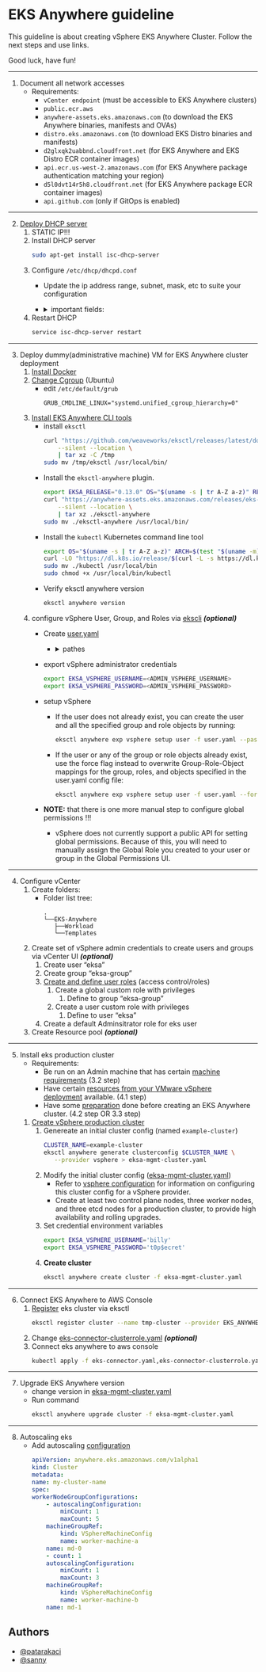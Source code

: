 # EKS Anywhere guideline
This guideline is about creating vSphere EKS Anywhere Cluster.
Follow the next steps and use links.

Good luck, have fun!

---

1. Document all network accesses
    - Requirements:
        - `vCenter endpoint` (must be accessible to EKS Anywhere clusters)
        - `public.ecr.aws`
        - `anywhere-assets.eks.amazonaws.com` (to download the EKS Anywhere binaries, manifests and OVAs)
        - `distro.eks.amazonaws.com` (to download EKS Distro binaries and manifests)
        - `d2glxqk2uabbnd.cloudfront.net` (for EKS Anywhere and EKS Distro ECR container images)
        - `api.ecr.us-west-2.amazonaws.com` (for EKS Anywhere package authentication matching your region)
        - `d5l0dvt14r5h8.cloudfront.net` (for EKS Anywhere package ECR container images)
        - `api.github.com` (only if GitOps is enabled)

---

2. [Deploy DHCP server](https://anywhere.eks.amazonaws.com/docs/reference/vsphere/vsphere-dhcp/)
    1. STATIC IP!!!
    2. Install DHCP server
        ```sh  
        sudo apt-get install isc-dhcp-server
        ```
    3. Configure `/etc/dhcp/dhcpd.conf`
        - Update the ip address range, subnet, mask, etc to suite your configuration
        - <details><summary>important fields:</summary>

            - `option domain-name;`
            - `option domain-name-servers;`
            - `subnet;`
            - `range;`
            - `option subnet-mask;`
            - `option routers;`
            - `option domain-name-servers;`
            - <details><summary>example:</summary>

                ```
                default-lease-time 600;
                max-lease-time 7200;
                
                ddns-update-style none;
                
                authoritative;
                
                option domain-name "example.local";
                option domain-name-servers dc01.example.local, dc02.example.local;


                subnet 10.8.105.0 netmask 255.255.255.0 {
                    range 10.8.105.9  10.8.105.41;
                    option subnet-mask 255.255.255.0;
                    option routers 10.8.105.1;
                    option domain-name-servers dc01.example.local, dc02.example.local;;
                }
                ```

                </details>
        </details>
    4. Restart DHCP
        ```sh  
        service isc-dhcp-server restart
        ```

---

3. Deploy dummy(administrative machine) VM for EKS Anywhere cluster deployment
    1. [Install Docker](https://docs.docker.com/engine/install/ubuntu/)
    2. [Change Cgroup](https://anywhere.eks.amazonaws.com/docs/tasks/troubleshoot/troubleshooting/#cgroups-v2-is-not-supported-in-ubuntu-2110-and-2204) (Ubuntu)
        - edit `/etc/default/grub`
            ``` 
            GRUB_CMDLINE_LINUX="systemd.unified_cgroup_hierarchy=0"
            ```
    3. [Install EKS Anywhere CLI tools](https://anywhere.eks.amazonaws.com/docs/getting-started/install/)
        - install `eksctl`
            ```sh
            curl "https://github.com/weaveworks/eksctl/releases/latest/download/eksctl_$(uname -s)_amd64.tar.gz" \
                --silent --location \
                | tar xz -C /tmp
            sudo mv /tmp/eksctl /usr/local/bin/
            ```
        - Install the `eksctl-anywhere` plugin.
            ```sh
            export EKSA_RELEASE="0.13.0" OS="$(uname -s | tr A-Z a-z)" RELEASE_NUMBER=25
            curl "https://anywhere-assets.eks.amazonaws.com/releases/eks-a/${RELEASE_NUMBER}/artifacts/eks-a/v${EKSA_RELEASE}/${OS}/amd64/eksctl-anywhere-v${EKSA_RELEASE}-${OS}-amd64.tar.gz" \
                --silent --location \
                | tar xz ./eksctl-anywhere
            sudo mv ./eksctl-anywhere /usr/local/bin/
            ```
        - Install the `kubectl` Kubernetes command line tool
            ``` sh
            export OS="$(uname -s | tr A-Z a-z)" ARCH=$(test "$(uname -m)" = 'x86_64' && echo 'amd64' || echo 'arm64')
            curl -LO "https://dl.k8s.io/release/$(curl -L -s https://dl.k8s.io/release/stable.txt)/bin/${OS}/${ARCH}/kubectl"
            sudo mv ./kubectl /usr/local/bin
            sudo chmod +x /usr/local/bin/kubectl
            ```
        -  Verify eksctl anywhere version
            ```sh
            eksctl anywhere version
            ```
    4. configure vSphere User, Group, and Roles via [ekscli](https://anywhere.eks.amazonaws.com/docs/reference/vsphere/vsphere-preparation/#configure-via-eksa-cli) ***(optional)***
        - Create [user.yaml](user.yaml)
            - <details><summary>pathes</summary>

                - network path: `/<datacenter>/network/<folder>`
                - datastore path: `/<datacenter>/datastore/<folder>`
                - resourcePool path: `/<datacenter>/host/<resource-pool-name>/Resources`
                - folder path: `/<datacenter>/vm/<folder>`
                - template path: `/<datacenter>/vm/<folder>`

            </details>
        - export vSphere administrator credentials
            ```sh
            export EKSA_VSPHERE_USERNAME=<ADMIN_VSPHERE_USERNAME>
            export EKSA_VSPHERE_PASSWORD=<ADMIN_VSPHERE_PASSWORD>
            ```
        - setup vSphere
            - If the user does not already exist, you can create the user and all the specified group and role objects by running:
                ```sh
                eksctl anywhere exp vsphere setup user -f user.yaml --password '<NewUserPassword>'
                ```
            - If the user or any of the group or role objects already exist, use the force flag instead to overwrite Group-Role-Object mappings for the group, roles, and objects specified in the user.yaml config file:
                ```sh
                eksctl anywhere exp vsphere setup user -f user.yaml --force
                ```
        - **NOTE:** that there is one more manual step to configure global permissions !!!
            - vSphere does not currently support a public API for setting global permissions. Because of this, you will need to manually assign the Global Role you created to your user or group in the Global Permissions UI.


---

4. Configure vCenter
    1. Create folders:
        - Folder list tree:
            ```
            .
            └──EKS-Anywhere
               ├──Workload
               └──Templates
            ```
    2.  Create set of vSphere admin credentials to create users and groups via vCenter UI ***(optional)***
        1. Create user “eksa”
        2. Create group “eksa-group”
        3. [Create and define user roles](https://anywhere.eks.amazonaws.com/docs/reference/vsphere/vsphere-preparation/#create-and-define-user-roles) (access control/roles)
            1. Create a global custom role with privileges
                1. Define to group “eksa-group”
            2. Create a user custom role with privileges
                1. Define to user “eksa”
        4. Create a default Adminsitrator role for eks user
    3. Create Resource pool ***(optional)***

---

5. Install eks production cluster
    - Requirements:
        - Be run on an Admin machine that has certain [machine requirements](https://anywhere.eks.amazonaws.com/docs/getting-started/install/) (3.2 step)
        - Have certain [resources from your VMware vSphere deployment](https://anywhere.eks.amazonaws.com/docs/reference/vsphere/vsphere-prereq/) available. (4.1 step)
        - Have some [preparation](https://anywhere.eks.amazonaws.com/docs/reference/vsphere/vsphere-preparation/) done before creating an EKS Anywhere cluster. (4.2 step OR 3.3 step)
    1. [Create vSphere production cluster](https://anywhere.eks.amazonaws.com/docs/getting-started/production-environment/vsphere-getstarted/)
        1. Genereate an initial cluster config (named `example-cluster`)
            ```sh
            CLUSTER_NAME=example-cluster
            eksctl anywhere generate clusterconfig $CLUSTER_NAME \
               --provider vsphere > eksa-mgmt-cluster.yaml
            ```
        2. Modify the initial cluster config ([eksa-mgmt-cluster.yaml](eksa-mgmt-cluster.yaml))
            - Refer to [vsphere configuration](https://anywhere.eks.amazonaws.com/docs/reference/clusterspec/vsphere/) for information on configuring this cluster config for a vSphere provider.
            - Create at least two control plane nodes, three worker nodes, and three etcd nodes for a production cluster, to provide high availability and rolling upgrades.
        3. Set credential environment variables
            ```sh
            export EKSA_VSPHERE_USERNAME='billy'
            export EKSA_VSPHERE_PASSWORD='t0p$ecret'
            ```
        4. **Create cluster**
            ```sh
            eksctl anywhere create cluster -f eksa-mgmt-cluster.yaml
            ```

---

6. Connect EKS Anywhere to AWS Console
    1. [Register](https://eksctl.io/usage/eks-connector/) eks cluster via eksctl
        ```sh
        eksctl register cluster --name tmp-cluster --provider EKS_ANYWHERE
        ```
    2. Change [eks-connector-clusterrole.yaml](eks-connector-clusterrole.yaml) ***(optional)***
    3. Connect eks anywhere to aws console
        ```sh
        kubectl apply -f eks-connector.yaml,eks-connector-clusterrole.yaml,eks-connector-console-dashboard-full-access-group.yaml
        ```

---

7. Upgrade EKS Anywhere version
    - change version in [eksa-mgmt-cluster.yaml](eksa-mgmt-cluster.yaml)
    - Run command
        ```sh
        eksctl anywhere upgrade cluster -f eksa-mgmt-cluster.yaml
        ```

---

8. Autoscaling eks 
    - Add autoscaling [configuration](https://anywhere.eks.amazonaws.com/docs/reference/clusterspec/optional/autoscaling/)
        ```yaml
        apiVersion: anywhere.eks.amazonaws.com/v1alpha1
        kind: Cluster
        metadata:
        name: my-cluster-name
        spec:
        workerNodeGroupConfigurations:
            - autoscalingConfiguration:
                minCount: 1
                maxCount: 5
            machineGroupRef:
                kind: VSphereMachineConfig
                name: worker-machine-a
            name: md-0
            - count: 1
            autoscalingConfiguration:
                minCount: 1
                maxCount: 3
            machineGroupRef:
                kind: VSphereMachineConfig
                name: worker-machine-b
            name: md-1
        ```


## Authors

- [@patarakaci](https://github.com/patarakaci)
- [@sanny](https://www.linkedin.com/in/alexander-kvaichadze-a2256495/)
